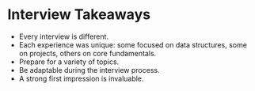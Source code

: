 # Interview Takeaways

- Every interview is different.
- Each experience was unique: some focused on data structures, some on projects, others on core fundamentals.
- Prepare for a variety of topics.
- Be adaptable during the interview process.
- A strong first impression is invaluable.